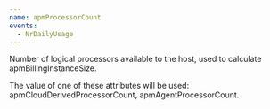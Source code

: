 ```yaml
---
name: apmProcessorCount
events:
  - NrDailyUsage
---
```


Number of logical processors available to the host, used to calculate apmBillingInstanceSize.

The value of one of these attributes will be used: apmCloudDerivedProcessorCount, apmAgentProcessorCount.